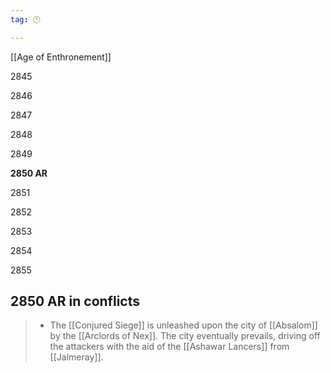 ```yaml
---
tag: 🕛

---
```

[[Age of Enthronement]]


2845

2846

2847

2848

2849

**2850 AR**

2851

2852

2853

2854

2855



## 2850 AR in conflicts

>  - The [[Conjured Siege]] is unleashed upon the city of [[Absalom]] by the [[Arclords of Nex]]. The city eventually prevails, driving off the attackers with the aid of the [[Ashawar Lancers]] from [[Jalmeray]]. 






